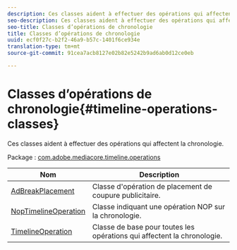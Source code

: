 ```yaml
---
description: Ces classes aident à effectuer des opérations qui affectent la chronologie.
seo-description: Ces classes aident à effectuer des opérations qui affectent la chronologie.
seo-title: Classes d’opérations de chronologie
title: Classes d’opérations de chronologie
uuid: ecf0f27c-b2f2-46a9-b57c-1401f6ce934e
translation-type: tm+mt
source-git-commit: 91cea7acb8127e02b82e5242b9ad6ab0d12ce0eb

---
```



# Classes d’opérations de chronologie{#timeline-operations-classes}

Ces classes aident à effectuer des opérations qui affectent la chronologie.

Package : [com.adobe.mediacore.timeline.operations](https://help.adobe.com/en_US/primetime/api/psdk/asdoc-dhls_1.4/com/adobe/mediacore/timeline/operations/package-detail.html)

| Nom | Description |
|---|---|
| [AdBreakPlacement](https://help.adobe.com/en_US/primetime/api/psdk/asdoc-dhls_1.4/com/adobe/mediacore/timeline/operations/AdBreakPlacement.html) | Classe d&#39;opération de placement de coupure publicitaire. |
| [NopTimelineOperation](https://help.adobe.com/en_US/primetime/api/psdk/asdoc-dhls_1.4/com/adobe/mediacore/timeline/operations/NopTimelineOperation.html) | Classe indiquant une opération NOP sur la chronologie. |
| [TimelineOperation](https://help.adobe.com/en_US/primetime/api/psdk/asdoc-dhls_1.4/com/adobe/mediacore/timeline/operations/TimelineOperation.html) | Classe de base pour toutes les opérations qui affectent la chronologie. |